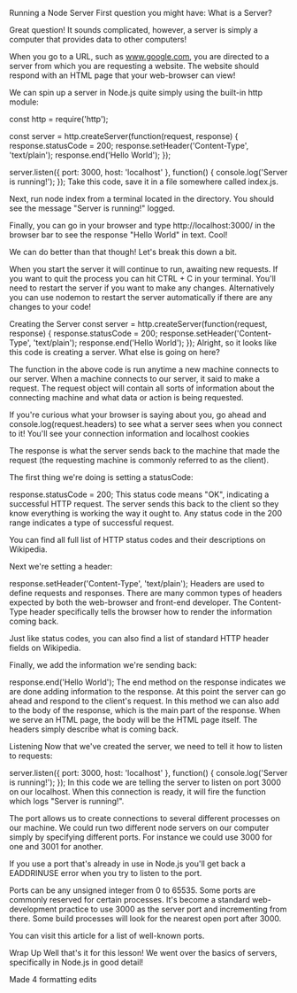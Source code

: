 Running a Node Server
First question you might have: What is a Server? 

Great question! It sounds complicated, however, a server is simply a computer that provides data to other computers!

When you go to a URL, such as www.google.com, you are directed to a server from which you are requesting a website. The website should respond with an HTML page that your web-browser can view!

We can spin up a server in Node.js quite simply using the built-in http module:

const http = require('http');

const server = http.createServer(function(request, response) {
  response.statusCode = 200;
  response.setHeader('Content-Type', 'text/plain');
  response.end('Hello World');
});

server.listen({ port: 3000, host: 'localhost' }, function() {
  console.log('Server is running!');
});
 Take this code, save it in a file somewhere called index.js.

Next, run node index from a terminal located in the directory. You should see the message "Server is running!" logged.

Finally, you can go in your browser and type http://localhost:3000/ in the browser bar to see the response "Hello World" in text. Cool! 

We can do better than that though! Let's break this down a bit.

 When you start the server it will continue to run, awaiting new requests. If you want to quit the process you can hit CTRL + C in your terminal. You'll need to restart the server if you want to make any changes. Alternatively you can use nodemon to restart the server automatically if there are any changes to your code!

Creating the Server
const server = http.createServer(function(request, response) {
  response.statusCode = 200;
  response.setHeader('Content-Type', 'text/plain');
  response.end('Hello World');
});
 Alright, so it looks like this code is creating a server. What else is going on here? 

The function in the above code is run anytime a new machine connects to our server. When a machine connects to our server, it said to make a request. The request object will contain all sorts of information about the connecting machine and what data or action is being requested.

 If you're curious what your browser is saying about you, go ahead and console.log(request.headers) to see what a server sees when you connect to it! You'll see your connection information and localhost cookies 

The response is what the server sends back to the machine that made the request (the requesting machine is commonly referred to as the client).

The first thing we're doing is setting a statusCode:

response.statusCode = 200;
 This status code means "OK", indicating a successful HTTP request. The server sends this back to the client so they know everything is working the way it ought to. Any status code in the 200 range indicates a type of successful request.

 You can find all full list of HTTP status codes and their descriptions on Wikipedia.

Next we're setting a header:

response.setHeader('Content-Type', 'text/plain');
Headers are used to define requests and responses. There are many common types of headers expected by both the web-browser and front-end developer. The Content-Type header specifically tells the browser how to render the information coming back.

 Just like status codes, you can also find a list of standard HTTP header fields on Wikipedia.

Finally, we add the information we're sending back:

response.end('Hello World');
The end method on the response indicates we are done adding information to the response. At this point the server can go ahead and respond to the client's request. In this method we can also add to the body of the response, which is the main part of the response. When we serve an HTML page, the body will be the HTML page itself. The headers simply describe what is coming back.

Listening
Now that we've created the server, we need to tell it how to listen to requests:

server.listen({ port: 3000, host: 'localhost' }, function() {
  console.log('Server is running!');
});
 In this code we are telling the server to listen on port 3000 on our localhost. When this connection is ready, it will fire the function which logs "Server is running!".

The port allows us to create connections to several different processes on our machine. We could run two different node servers on our computer simply by specifying different ports. For instance we could use 3000 for one and 3001 for another.

 If you use a port that's already in use in Node.js you'll get back a EADDRINUSE error when you try to listen to the port.

Ports can be any unsigned integer from 0 to 65535. Some ports are commonly reserved for certain processes. It's become a standard web-development practice to use 3000 as the server port and incrementing from there. Some build processes will look for the nearest open port after 3000.

 You can visit this article for a list of well-known ports.

 Wrap Up
Well that's it for this lesson! We went over the basics of servers, specifically in Node.js in good detail!

Made 4 formatting edits